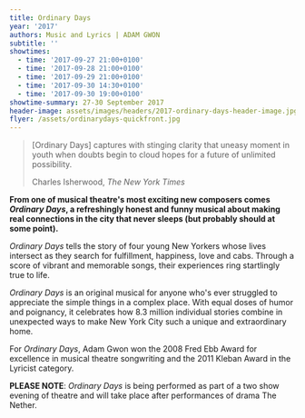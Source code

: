 ```yaml
---
title: Ordinary Days
year: '2017'
authors: Music and Lyrics | ADAM GWON
subtitle: ''
showtimes:
  - time: '2017-09-27 21:00+0100'
  - time: '2017-09-28 21:00+0100'
  - time: '2017-09-29 21:00+0100'
  - time: '2017-09-30 14:30+0100'
  - time: '2017-09-30 19:00+0100'
showtime-summary: 27-30 September 2017
header-image: assets/images/headers/2017-ordinary-days-header-image.jpg
flyer: /assets/ordinarydays-quickfront.jpg
---
```


<blockquote class="blockquote">
  <p>[Ordinary Days] captures with stinging clarity that uneasy moment in youth when doubts begin to cloud hopes for a future of unlimited possibility.</p>
  <footer class="blockquote-footer">Charles Isherwood,<cite title=" The New York Times"> The New York Times</cite></footer>
</blockquote>

**From one of musical theatre's most exciting new composers comes *Ordinary Days*, a refreshingly honest and funny musical about making real connections in the city that never sleeps (but probably should at some point).**

*Ordinary Days* tells the story of four young New Yorkers whose lives intersect as they search for fulfillment, happiness, love and cabs. Through a score of vibrant and memorable songs, their experiences ring startlingly true to life.

*Ordinary Days* is an original musical for anyone who's ever struggled to appreciate the simple things in a complex place. With equal doses of humor and poignancy, it celebrates how 8.3 million individual stories combine in unexpected ways to make New York City such a unique and extraordinary home.

For *Ordinary Days*, Adam Gwon won the 2008 Fred Ebb Award for excellence in musical theatre songwriting and the 2011 Kleban Award in the Lyricist category.

**PLEASE NOTE**: *Ordinary Days* is being performed as part of a two show evening of theatre and will take place after performances of drama The Nether.
